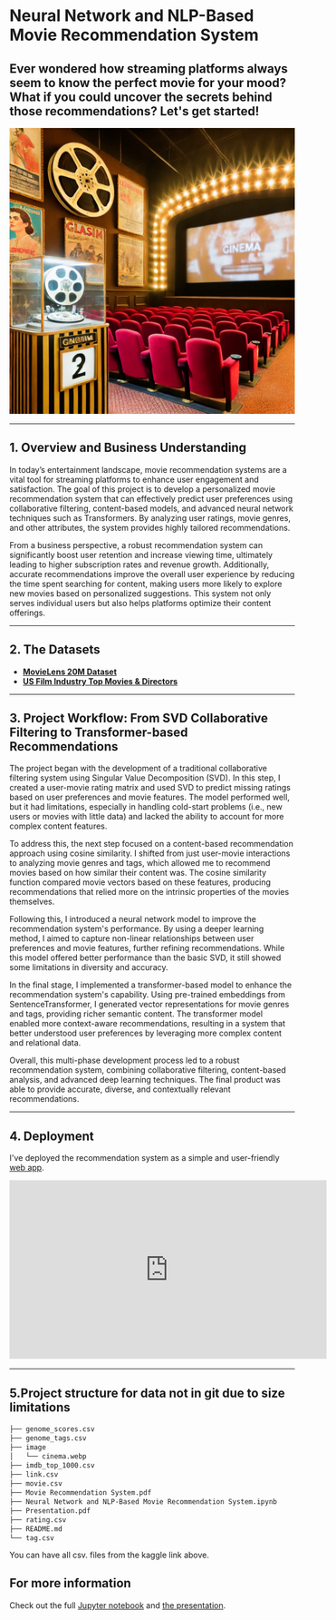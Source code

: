 # Neural Network and NLP-Based Movie Recommendation System

## Ever wondered how streaming platforms always seem to know the perfect movie for your mood? What if you could uncover the secrets behind those recommendations? Let's get started!

![cinema picture](image/cinema.webp)

---

## 1. Overview and Business Understanding

In today’s entertainment landscape, movie recommendation systems are a vital tool for streaming platforms to enhance user engagement and satisfaction. The goal of this project is to develop a personalized movie recommendation system that can effectively predict user preferences using collaborative filtering, content-based models, and advanced neural network techniques such as Transformers. By analyzing user ratings, movie genres, and other attributes, the system provides highly tailored recommendations.

From a business perspective, a robust recommendation system can significantly boost user retention and increase viewing time, ultimately leading to higher subscription rates and revenue growth. Additionally, accurate recommendations improve the overall user experience by reducing the time spent searching for content, making users more likely to explore new movies based on personalized suggestions. This system not only serves individual users but also helps platforms optimize their content offerings.

---

## 2. The Datasets

- **[MovieLens 20M Dataset](https://www.kaggle.com/datasets/grouplens/movielens-20m-dataset?select=tag.csv)**  
- **[US Film Industry Top Movies & Directors](https://www.kaggle.com/datasets/thedevastator/us-film-industry-top-movies-directors)**  

---

## 3. Project Workflow: From SVD Collaborative Filtering to Transformer-based Recommendations

The project began with the development of a traditional collaborative filtering system using Singular Value Decomposition (SVD). In this step, I created a user-movie rating matrix and used SVD to predict missing ratings based on user preferences and movie features. The model performed well, but it had limitations, especially in handling cold-start problems (i.e., new users or movies with little data) and lacked the ability to account for more complex content features.

To address this, the next step focused on a content-based recommendation approach using cosine similarity. I shifted from just user-movie interactions to analyzing movie genres and tags, which allowed me to recommend movies based on how similar their content was. The cosine similarity function compared movie vectors based on these features, producing recommendations that relied more on the intrinsic properties of the movies themselves.

Following this, I introduced a neural network model to improve the recommendation system's performance. By using a deeper learning method, I aimed to capture non-linear relationships between user preferences and movie features, further refining recommendations. While this model offered better performance than the basic SVD, it still showed some limitations in diversity and accuracy.

In the final stage, I implemented a transformer-based model to enhance the recommendation system's capability. Using pre-trained embeddings from SentenceTransformer, I generated vector representations for movie genres and tags, providing richer semantic content. The transformer model enabled more context-aware recommendations, resulting in a system that better understood user preferences by leveraging more complex content and relational data.

Overall, this multi-phase development process led to a robust recommendation system, combining collaborative filtering, content-based analysis, and advanced deep learning techniques. The final product was able to provide accurate, diverse, and contextually relevant recommendations.

---

## 4. Deployment

I've deployed the recommendation system as a simple and user-friendly [web app](https://31e7129dee02ddf422.gradio.live).

<iframe width="560" height="315" src="https://www.youtube.com/embed/https://youtu.be/f0b_TRmD21w?si=4JO7IOgvKO4_gRWN" frameborder="0" allow="accelerometer; autoplay; clipboard-write; encrypted-media; gyroscope; picture-in-picture" allowfullscreen></iframe>

---

## 5.Project structure for data not in git due to size limitations
```
├── genome_scores.csv
├── genome_tags.csv
├── image
│   └── cinema.webp
├── imdb_top_1000.csv
├── link.csv
├── movie.csv
├── Movie Recommendation System.pdf
├── Neural Network and NLP-Based Movie Recommendation System.ipynb
├── Presentation.pdf
├── rating.csv
├── README.md
└── tag.csv
```
You can have all csv. files from the kaggle link above.

## For more information

Check out the full [Jupyter notebook](https://github.com/Charlottecool/project-5/blob/master/Neural%20Network%20and%20NLP-Based%20Movie%20Recommendation%20System.ipynb) and [the presentation](https://github.com/Charlottecool/project-5/blob/master/Neural%20Network%20and%20NLP-Based%20Movie%20Recommendation%20System.pdf).
